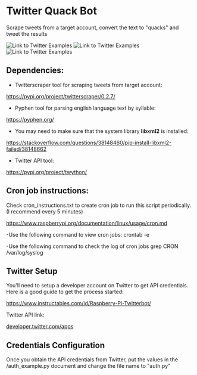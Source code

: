 # Twitter Quack Bot

Scrape tweets from a target account, convert the text to "quacks" and tweet the results


![Link to Twitter Examples](https://twitter.com/QuackGreen/status/1212549747606740993/photo/1)
![Link to Twitter Examples](https://twitter.com/QuackGreen/status/1212549747606740993/photo/2)
![Link to Twitter Examples](https://twitter.com/QuackGreen/status/1212549747606740993/photo/3)

## Dependencies:

* Twitterscraper tool for scraping tweets from target account:

https://pypi.org/project/twitterscraper/0.2.7/

* Pyphen tool for parsing english language text by syllable:

https://pyphen.org/

* You may need to make sure that the system library **libxml2** is installed:

https://stackoverflow.com/questions/38148460/pip-install-libxml2-failed/38148662

* Twitter API tool:

https://pypi.org/project/twython/



## Cron job instructions:
Check cron_instructions.txt to create cron job to run this script periodically. (I recommend every 5 minutes)

https://www.raspberrypi.org/documentation/linux/usage/cron.md

-Use the following command to view cron jobs:
crontab -e

-Use the following command to check the log of cron jobs
grep CRON /var/log/syslog



## Twitter Setup

You'll need to setup a developer account on Twitter to get API credentials. Here is a good guide to get the process started:

https://www.instructables.com/id/Raspberry-Pi-Twitterbot/

Twitter API link:

[developer.twitter.com/apps](https://developer.twitter.com/apps)


## Credentials Configuration

Once you obtain the API credentials from Twitter, put the values in the /auth_example.py document and change the file name to "auth.py"

